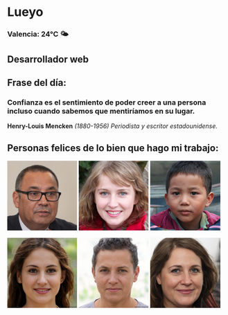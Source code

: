 # Lueyo
### Valencia:  24°C 🌤️
## Desarrollador web
## Frase del día:
<!-- START QUOTE -->
### Confianza es el sentimiento de poder creer a una persona incluso cuando sabemos que mentiríamos en su lugar.
**Henry-Louis Mencken** *(1880-1956) Periodista y escritor estadounidense.*
<!-- END QUOTE -->






## Personas felices de lo bien que hago mi trabajo:

<p float="left">
  <img src="src/image_0.png" width="32%" />
  <img src="src/image_1.png" width="32%" /> 
  <img src="src/image_2.png" width="32%" />
</p>
<p float="left">
  <img src="src/image_3.png" width="32%" />
  <img src="src/image_4.png" width="32%" /> 
  <img src="src/image_5.png" width="32%" />
</p>
